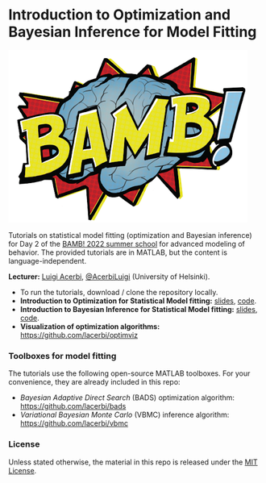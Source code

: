 # Introduction to Optimization and Bayesian Inference for Model Fitting

![bamb-logo](https://github.com/lacerbi/bamb2022-model-fitting/blob/main/figs/bamb-logo.png?raw=true)

Tutorials on statistical model fitting (optimization and Bayesian inference) for Day 2 of the [BAMB! 2022 summer school](https://www.bambschool.org/) for advanced modeling of behavior. The provided tutorials are in MATLAB, but the content is language-independent.

**Lecturer:** [Luigi Acerbi](https://www.helsinki.fi/en/researchgroups/machine-and-human-intelligence), [@AcerbiLuigi](https://twitter.com/AcerbiLuigi) (University of Helsinki).

- To run the tutorials, download / clone the repository locally.
- **Introduction to Optimization for Statistical Model fitting:** [slides](acerbi-optimization-BAMB-sep2022.pdf), [code](bamb2022_optimization_tutorial.m).
- **Introduction to Bayesian Inference for Statistical Model fitting:** [slides](acerbi-bayes-BAMB-sep2022.pdf), [code](bamb2022_bayes_tutorial.m).
- **Visualization of optimization algorithms:** https://github.com/lacerbi/optimviz

### Toolboxes for model fitting

The tutorials use the following open-source MATLAB toolboxes. For your convenience, they are already included in this repo:
- *Bayesian Adaptive Direct Search* (BADS) optimization algorithm: https://github.com/lacerbi/bads
- *Variational Bayesian Monte Carlo* (VBMC) inference algorithm: https://github.com/lacerbi/vbmc

### License

Unless stated otherwise, the material in this repo is released under the [MIT License](LICENSE).
